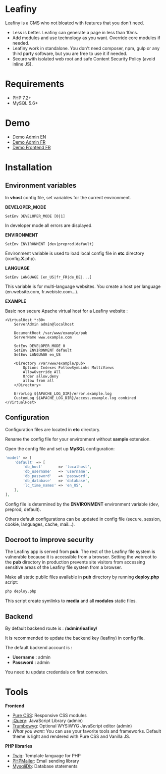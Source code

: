 # Leafiny

Leafiny is a CMS who not bloated with features that you don't need.

* Less is better. Leafiny can generate a page in less than 10ms.
* Add modules and use technology as you want. Override core modules if needed.
* Leafiny work in standalone. You don't need composer, npm, gulp or any third party software, but you are free to use it if needed.
* Secure with isolated web root and safe Content Security Policy (avoid inline JS).

# Requirements

* PHP 7.2+
* MySQL 5.6+

# Demo

* [Demo Admin EN](https://demo.en.leafiny.com/admin/leafiny/)
* [Demo Admin FR](https://demo.fr.leafiny.com/admin/leafiny/)
* [Demo Frontend FR](https://demo.fr.leafiny.com)

# Installation

## Environment variables

In **vhost** config file, set variables for the current environment.

**DEVELOPER_MODE**

```apacheconf
SetEnv DEVELOPER_MODE [0|1]
```

In developer mode all errors are displayed.

**ENVIRONMENT**

```apacheconf
SetEnv ENVIRONMENT [dev|preprod|default]
```

Environment variable is used to load local config file in **etc** directory (config.**X**.php).

**LANGUAGE**

```apacheconf
SetEnv LANGUAGE [en_US|fr_FR|de_DE|...]
```

This variable is for multi-language websites. You create a host per language (en.website.com, fr.webiste.com...).

**EXAMPLE**

Basic non secure Apache virtual host for a Leafiny website :

```apacheconfig
<VirtualHost *:80>
    ServerAdmin admin@localhost

    DocumentRoot /var/www/example/pub
    ServerName www.example.com

    SetEnv DEVELOPER_MODE 0
    SetEnv ENVIRONMENT default
    SetEnv LANGUAGE en_US

    <Directory /var/www/example/pub>
        Options Indexes FollowSymLinks MultiViews
        AllowOverride All
        Order allow,deny
        allow from all
    </Directory>

    ErrorLog ${APACHE_LOG_DIR}/error.example.log
    CustomLog ${APACHE_LOG_DIR}/access.example.log combined
</VirtualHost>
```

## Configuration

Configuration files are located in **etc** directory.

Rename the config file for your environment without **sample** extension.

Open the config file and set up **MySQL** configuration:

```php
'model' => [
    'default' => [
        'db_host'       => 'localhost',
        'db_username'   => 'username',
        'db_password'   => 'password',
        'db_database'   => 'database',
        'lc_time_names' => 'en_US',
    ],
],
```

Config file is determined by the **ENVIRONMENT** environment variable (dev, preprod, default).

Others default configurations can be updated in config file (secure, session, cookie, languages, cache, mail...).

## Docroot to improve security

The Leafiny app is served from **pub**. The rest of the Leafiny file system is vulnerable because it is accessible from a browser.
Setting the webroot to the **pub** directory in production prevents site visitors from accessing sensitive areas of the Leafiny file system from a browser.

Make all static public files available in **pub** directory by running **deploy.php** script:

```php
php deploy.php
```

This script create symlinks to **media** and all **modules** static files.

## Backend

By default backend route is : **/admin/leafiny/**

It is recommended to update the backend key (leafiny) in config file.

The default backend account is :

* **Username** : admin
* **Password** : admin

You need tu update credentials on first connexion.

# Tools

**Frontend**

* [Pure CSS](https://github.com/pure-css/pure/): Responsive CSS modules
* [jQuery](https://github.com/jquery/jquery/): JavaScript Library (admin)
* [Trumbowyg](https://github.com/Alex-D/Trumbowyg/): Optional WYSIWYG JavaScript editor (admin)
* *What you want:* You can use your favorite tools and frameworks. Default theme is light and rendered with Pure CSS and Vanilla JS.

**PHP libraries**

* [Twig](https://github.com/twigphp/Twig): Template language for PHP
* [PHPMailer](https://github.com/PHPMailer/PHPMailer): Email sending library
* [MysqliDb](https://github.com/ThingEngineer/PHP-MySQLi-Database-Class): Database statements